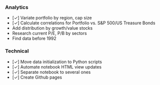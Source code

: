 ### Analytics

- [&check;] Variate portfolio by region, cap size
- [&check;] Calculate correlations for Portfolio vs. S&P 500/US Treasure Bonds
- Add distribution by growth/value stocks
- Research current P/E, P/B by sectors
- Find data before 1992

### Technical

- [&check;] Move data initialization to Python scripts
- [&check;] Automate notebook HTML view updates
- [&check;] Separate notebook to several ones
- [&check;] Create Github pages